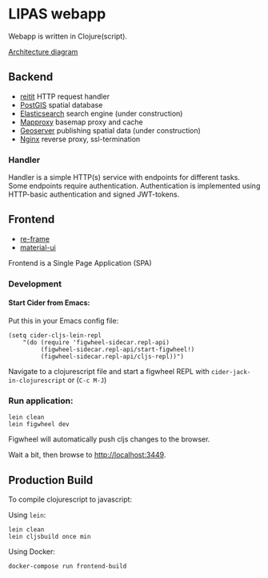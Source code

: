 # LIPAS webapp

Webapp is written in Clojure(script).

[Architecture diagram](https://drive.google.com/file/d/18JercdBIV_QO8HOXz4uBjAMPRvhy2CUW/view?usp=sharing)

## Backend

* [reitit](https://github.com/metosin/reitit) HTTP request handler
* [PostGIS](https://postgis.net/) spatial database
* [Elasticsearch](https://www.elastic.co/) search engine (under construction)
* [Mapproxy](https://mapproxy.org/) basemap proxy and cache
* [Geoserver](http://geoserver.org/) publishing spatial data (under construction)
* [Nginx](https://www.nginx.com/) reverse proxy, ssl-termination

### Handler

Handler is a simple HTTP(s) service with endpoints for different
tasks. Some endpoints require authentication. Authentication is
implemented using HTTP-basic authentication and signed JWT-tokens.

## Frontend

* [re-frame](https://github.com/Day8/re-frame)
* [material-ui](https://material-ui.com/)

Frontend is a Single Page Application (SPA)

### Development

#### Start Cider from Emacs:

Put this in your Emacs config file:

```
(setq cider-cljs-lein-repl
	"(do (require 'figwheel-sidecar.repl-api)
         (figwheel-sidecar.repl-api/start-figwheel!)
         (figwheel-sidecar.repl-api/cljs-repl))")
```

Navigate to a clojurescript file and start a figwheel REPL with `cider-jack-in-clojurescript` or (`C-c M-J`)

### Run application:

```
lein clean
lein figwheel dev
```

Figwheel will automatically push cljs changes to the browser.

Wait a bit, then browse to [http://localhost:3449](http://localhost:3449).

## Production Build

To compile clojurescript to javascript:

Using `lein`:

```
lein clean
lein cljsbuild once min
```

Using Docker:

`docker-compose run frontend-build`

